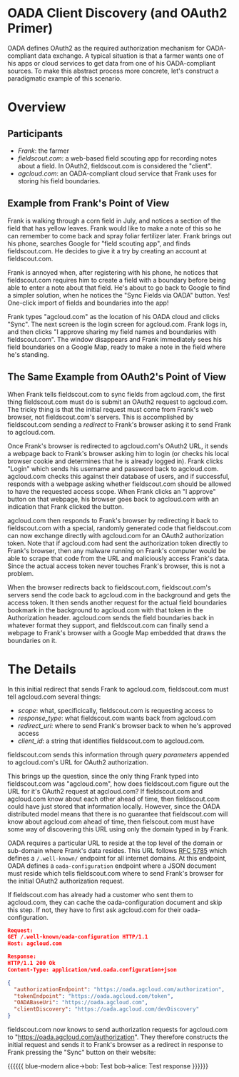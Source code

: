 # OADA Client Discovery (and OAuth2 Primer)

OADA defines OAuth2 as the required authorization mechanism for OADA-compliant data exchange.  A typical
situation is that a farmer wants one of his apps or cloud services to get data from one of his OADA-compliant 
sources.  To make this abstract process more concrete, let's construct a paradigmatic example of this
scenario.

# Overview 

## Participants

- *Frank*: the farmer
- *fieldscout.com*: a web-based field scouting app for recording notes about a field.  In OAuth2, 
  fieldscout.com is considered the "client".
- *agcloud.com*: an OADA-compliant cloud service that Frank uses for storing his field boundaries.

## Example from Frank's Point of View

Frank is walking through a corn field in July, and notices a section of the field that has yellow leaves.
Frank would like to make a note of this so he can remember to come back and spray foliar fertilizer later.
Frank brings out his phone, searches Google for "field scouting app", and finds fieldscout.com.  He
decides to give it a try by creating an account at fieldscout.com.  

Frank is annoyed when, after registering with his phone, he notices that fieldscout.com requires him to create
a field with a boundary before being able to enter a note about that field.  He's about to go back to Google
to find a simpler solution, when he notices the "Sync Fields via OADA" button.  Yes!  One-click import of 
fields and boundaries into the app!  

Frank types "agcloud.com" as the location of his OADA cloud and clicks "Sync".  The next screen
is the login screen for agcloud.com.  Frank logs in, and then clicks "I approve sharing my field
names and boundaries with fieldscout.com".  The window disappears and Frank immediately sees his 
field boundaries on a Google Map, ready to make a note in the field where he's standing.


## The Same Example from OAuth2's Point of View

When Frank tells fieldscout.com to sync fields from agcloud.com, the first thing fieldscout.com must
do is submit an OAuth2 request to agcloud.com.  The tricky thing is that the initial request
must come from Frank's web browser, not fieldscout.com's servers.  This is accomplished by 
fieldscout.com sending a *redirect* to Frank's browser asking it to send Frank to agcloud.com.

Once Frank's browser is redirected to agcloud.com's OAuth2 URL, it sends a webpage back to Frank's 
browser asking him to login (or checks his local browser cookie and determines that he is already
logged in).  Frank clicks "Login" which sends his username and password back to agcloud.com.  agcloud.com
checks this against their database of users, and if successful, responds with a webpage asking whether
fieldscout.com should be allowed to have the requested access scope.  When Frank clicks an "I approve"
button on that webpage, his browser goes back to agcloud.com with an indication that Frank clicked the button.

agcloud.com then responds to Frank's browser by redirecting it back to fieldscout.com with a special, randomly
generated code that fieldscout.com can now exchange directly with agcloud.com for an OAuth2 authorization token.
Note that if agcloud.com had sent the authorization token directly to Frank's browser, then any malware running
on Frank's computer would be able to scrape that code from the URL and maliciously access Frank's data.  Since
the actual access token never touches Frank's browser, this is not a problem.

When the browser redirects back to fieldscout.com, fieldscout.com's servers send the code back to agcloud.com
in the background and gets the access token.  It then sends another request for the actual field boundaries
bookmark in the background to agcloud.com with that token in the Authorization header.  agcloud.com sends the
field boundaries back in whatever format they support, and fieldscout.com can finally send a webpage to
Frank's browser with a Google Map embedded that draws the boundaries on it.

# The Details

In this initial redirect that sends Frank to agcloud.com, fieldscout.com must tell agcloud.com several things:

- *scope*: what, specificically, fieldscout.com is requesting access to
- *response\_type*: what fieldscout.com wants back from agcloud.com
- *redirect\_uri*: where to send Frank's browser back to when he's approved access
- *client\_id*: a string that identifies fieldscout.com to agcloud.com.

fieldscout.com sends this information through *query parameters* appended to agcloud.com's URL for
OAuth2 authorization. 

This brings up the question, since the only thing Frank typed into fieldscout.com was "agcloud.com", 
how does fieldscout.com figure out the URL for it's OAuth2 request at agcloud.com?  If fieldscout.com
and agcloud.com know about each other ahead of time, then fieldscout.com could have just stored 
that information locally.  However, since the OADA distributed model means that there is no guarantee
that fieldscout.com will know about agcloud.com ahead of time, then fielscout.com must have some way
of discovering this URL using only the domain typed in by Frank.

OADA requires a particular URL to reside at the top level of the domain or sub-domain where Frank's
data resides.  This URL follows [RFC 5785](https://www.ietf.org/rfc/rfc5785.txt) which defines a 
`/.well-known/` endpoint for all internet domains.  At this endpoint, OADA defines a `oada-configuration`
endpoint where a JSON document must reside which tells fieldscout.com where to send Frank's browser
for the initial OAuth2 authorization request.

If fieldscout.com has already had a customer who sent them to agcloud.com, they can cache the oada-configuration
document and skip this step.  If not, they have to first ask agcloud.com for their oada-configuration.  

```json
Request:
GET /.well-known/oada-configuration HTTP/1.1
Host: agcloud.com

Response:
HTTP/1.1 200 Ok
Content-Type: application/vnd.oada.configuration+json

{
  "authorizationEndpoint": "https://oada.agcloud.com/authorization",
  "tokenEndpoint": "https://oada.agcloud.com/token",
  "OADABaseUri": "https://oada.agcloud.com",
  "clientDiscovery": "https://oada.agcloud.com/devDiscovery"
}
```

fieldscout.com now knows to send authorization requests for agcloud.com to "https://oada.agcloud.com/authorization".
They therefore constructs the initial request and sends it to Frank's browser as a redirect in response to Frank
pressing the "Sync" button on their website:

{{{{{{ blue-modern
  alice->bob: Test
    bob->alice: Test response
}}}}}}




